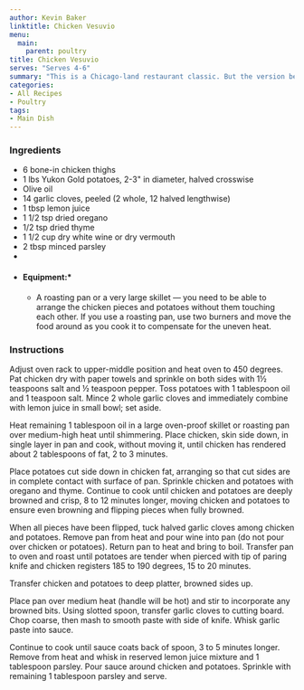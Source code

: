 ```yaml
---
author: Kevin Baker
linktitle: Chicken Vesuvio
menu:
  main:
    parent: poultry
title: Chicken Vesuvio
serves: "Serves 4-6"
summary: "This is a Chicago-land restaurant classic. But the version below is also an easy and exceptionally delicious single-dish chicken dinner. If you use 4 thighs and half the rest of the recipe, this is a perfect dinner for 2."
categories:
- All Recipes
- Poultry
tags:
- Main Dish
---
```

### Ingredients

<div class="ingredient-list">

* 6 bone-in chicken thighs  
* 1 lbs Yukon Gold potatoes, 2-3" in diameter, halved crosswise   
* Olive oil  
* 14 garlic cloves, peeled (2 whole, 12 halved lengthwise)  
* 1 tbsp lemon juice  
* 1 1/2 tsp dried oregano  
* 1/2 tsp dried thyme  
* 1 1/2 cup dry white wine or dry vermouth  
* 2 tbsp minced parsley    
*   
* #### Equipment:*   
  * A roasting pan or a very large skillet — you need to be able to arrange the chicken pieces and potatoes without them touching each other. If you use a roasting pan, use two burners and move the food around as you cook it to compensate for the uneven heat.

</div>

### Instructions
Adjust oven rack to upper-middle position and heat oven to 450 degrees. Pat chicken dry with paper towels and sprinkle on both sides with 1½ teaspoons salt and ½ teaspoon pepper. Toss potatoes with 1 tablespoon oil and 1 teaspoon salt. Mince 2 whole garlic cloves and immediately combine with lemon juice in small bowl; set aside. 

Heat remaining 1 tablespoon oil in a large oven-proof skillet or roasting pan over medium-high heat until shimmering. Place chicken, skin side down, in single layer in pan and cook, without moving it, until chicken has rendered about 2 tablespoons of fat, 2 to 3 minutes. 

Place potatoes cut side down in chicken fat, arranging so that cut sides are in complete contact with surface of pan. Sprinkle chicken and potatoes with oregano and thyme. Continue to cook until chicken and potatoes are deeply browned and crisp, 8 to 12 minutes longer, moving chicken and potatoes to ensure even browning and flipping pieces when fully browned. 

When all pieces have been flipped, tuck halved garlic cloves among chicken and potatoes. Remove pan from heat and pour wine into pan (do not pour over chicken or potatoes). Return pan to heat and bring to boil. Transfer pan to oven and roast until potatoes are tender when pierced with tip of paring knife and chicken registers 185 to 190 degrees, 15 to 20 minutes. 

Transfer chicken and potatoes to deep platter, browned sides up. 

Place pan over medium heat (handle will be hot) and stir to incorporate any browned bits. Using slotted spoon, transfer garlic cloves to cutting board. Chop coarse, then mash to smooth paste with side of knife. Whisk garlic paste into sauce. 

Continue to cook until sauce coats back of spoon, 3 to 5 minutes longer. Remove from heat and whisk in reserved lemon juice mixture and 1 tablespoon parsley. Pour sauce around chicken and potatoes. Sprinkle with remaining 1 tablespoon parsley and serve. 
